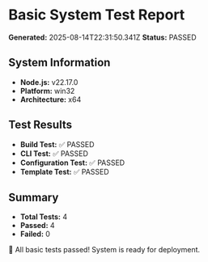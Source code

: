 # Basic System Test Report

**Generated:** 2025-08-14T22:31:50.341Z
**Status:** PASSED

## System Information
- **Node.js:** v22.17.0
- **Platform:** win32
- **Architecture:** x64

## Test Results
- **Build Test:** ✅ PASSED
- **CLI Test:** ✅ PASSED
- **Configuration Test:** ✅ PASSED
- **Template Test:** ✅ PASSED

## Summary
- **Total Tests:** 4
- **Passed:** 4
- **Failed:** 0

🎉 All basic tests passed! System is ready for deployment.
